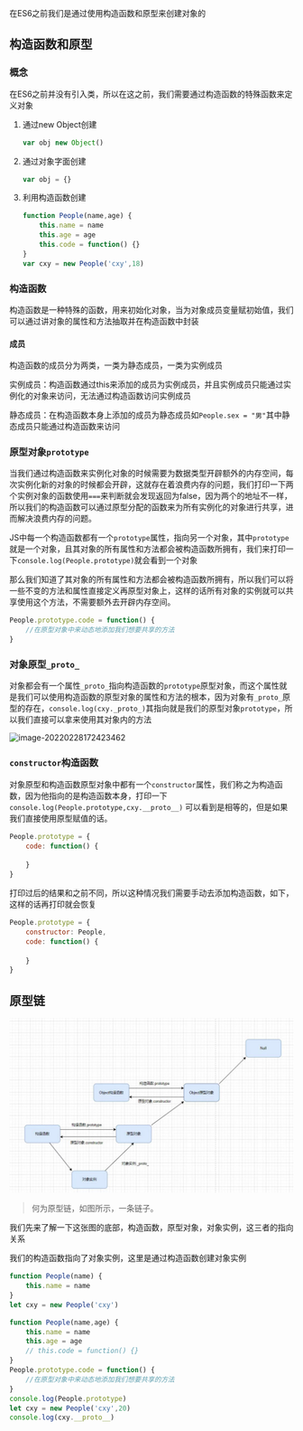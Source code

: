 在ES6之前我们是通过使用构造函数和原型来创建对象的

## 构造函数和原型

### 概念

在ES6之前并没有引入类，所以在这之前，我们需要通过构造函数的特殊函数来定义对象

1. 通过new Object创建

   ```js
   var obj new Object()
   ```

2. 通过对象字面创建

   ```js
   var obj = {}
   ```

3. 利用构造函数创建

   ```js
   function People(name,age) {
       this.name = name
       this.age = age
       this.code = function() {}
   }
   var cxy = new People('cxy',18)
   ```

### 构造函数

构造函数是一种特殊的函数，用来初始化对象，当为对象成员变量赋初始值，我们可以通过讲对象的属性和方法抽取并在构造函数中封装

#### 成员

构造函数的成员分为两类，一类为静态成员，一类为实例成员

实例成员：构造函数通过this来添加的成员为实例成员，并且实例成员只能通过实例化的对象来访问，无法通过构造函数访问实例成员

静态成员：在构造函数本身上添加的成员为静态成员如```People.sex = "男"```其中静态成员只能通过构造函数来访问

### 原型对象`prototype`

当我们通过构造函数来实例化对象的时候需要为数据类型开辟额外的内存空间，每次实例化新的对象的时候都会开辟，这就存在着浪费内存的问题，我们打印一下两个实例对象的函数使用```===```来判断就会发现返回为false，因为两个的地址不一样，所以我们的构造函数可以通过原型分配的函数来为所有实例化的对象进行共享，进而解决浪费内存的问题。

JS中每一个构造函数都有一个```prototype```属性，指向另一个对象，其中```prototype```就是一个对象，且其对象的所有属性和方法都会被构造函数所拥有，我们来打印一下```console.log(People.prototype)```就会看到一个对象

那么我们知道了其对象的所有属性和方法都会被构造函数所拥有，所以我们可以将一些不变的方法和属性直接定义再原型对象上，这样的话所有对象的实例就可以共享使用这个方法，不需要额外去开辟内存空间。

```js
People.prototype.code = function() {
    //在原型对象中来动态地添加我们想要共享的方法
}
```

### 对象原型```_proto_```

对象都会有一个属性`_proto_`指向构造函数的`prototype`原型对象，而这个属性就是我们可以使用构造函数的原型对象的属性和方法的根本，因为对象有`_proto_`原型的存在，`console.log(cxy._proto_)`其指向就是我们的原型对象`prototype`，所以我们直接可以拿来使用其对象内的方法

![image-20220228172423462](C:\Users\hogskin\AppData\Roaming\Typora\typora-user-images\image-20220228172423462.png)

### `constructor`构造函数

对象原型和构造函数原型对象中都有一个`constructor`属性，我们称之为构造函数，因为他指向的是构造函数本身，打印一下`console.log(People.prototype,cxy.__proto__)` 可以看到是相等的，但是如果我们直接使用原型赋值的话。

```js
People.prototype = {
    code: function() {
        
    }
}
```

打印过后的结果和之前不同，所以这种情况我们需要手动去添加构造函数，如下，这样的话再打印就会恢复 

```js
People.prototype = {
    constructor: People,
    code: function() {
        
    }
}
```

## 原型链

![image-20220316200617802](../../.vuepress/public/image-20220316200617802.png)

> 何为原型链，如图所示，一条链子。

我们先来了解一下这张图的底部，构造函数，原型对象，对象实例，这三者的指向关系

我们的构造函数指向了对象实例，这里是通过构造函数创建对象实例

```js
function People(name) {
    this.name = name
}
let cxy = new People('cxy')
```



```js
function People(name,age) {
    this.name = name
    this.age = age
    // this.code = function() {}
}
People.prototype.code = function() {
    //在原型对象中来动态地添加我们想要共享的方法
}
console.log(People.prototype)
let cxy = new People('cxy',20)
console.log(cxy.__proto__)
```



